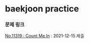 # baekjoon practice #


### 문제 링크 ###

[No.11319 : Count Me In](https://www.acmicpc.net/problem/11319) : 2021-12-15 제출
